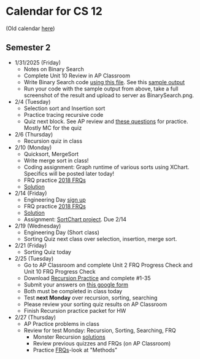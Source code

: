 # Calendar for CS 12

(Old calendar [here](./sem01.md))
## Semester 2

- 1/31/2025 (Friday)
	 -  Notes on Binary Search
	 -  Complete Unit 10 Review in AP Classroom
	 -  Write Binary Search code [using this file](../AP_shared/recursion/BinarySearch.java). See this [sample output](../AP_shared/recursion/BinarySearch-output.txt)
	 -  Run your code with the sample output from above, take a full screenshot of the result and upload to server as BinarySearch.png.
- 2/4 (Tuesday)
  - Selection sort and Insertion sort
  - Practice tracing recursive code
  - Quiz next block. See AP review and [these questions](https://www.varsitytutors.com/ap_computer_science_a-help/recursion) for practice. Mostly MC for the quiz
- 2/6 (Thursday)
	- Recursion quiz in class
- 2/10 (Monday)
	- Quicksort, MergeSort
	- Write merge sort in class!
	- Coding assignment: Graph runtime of various sorts using XChart. Specifics will be posted later today!
	- FRQ practice [2018 FRQs](../AP_shared/FRQs/ap18-frq-computer-science-a.pdf)
	- [Solution](../AP_shared/FRQs/ap18-sg-comp-sci-a.pdf)
- 2/14 (Friday)
  - Engineering Day [sign up](https://forms.gle/2WSue83rFaWV3ew29)
  - FRQ practice [2018 FRQs](../AP_shared/FRQs/ap18-frq-computer-science-a.pdf)
  - [Solution](../AP_shared/FRQs/ap18-sg-comp-sci-a.pdf)
  - Assignment: [SortChart project](../AP_shared/Sorting.md). Due 2/14
- 2/19 (Wednesday)
	- Engineering Day (Short class)
	- Sorting Quiz next class over selection, insertion, merge sort.
- 2/21 (Friday)
  - Sorting Quiz today
- 2/25 (Tuesday)
	- Go to AP Classroom and complete Unit 2 FRQ Progress Check and Unit 10 FRQ Progress Check
	- Download [Recursion Practice](../AP_shared/monster-recursion.pdf) and complete #1-35
	- Submit your answers on [this google form](https://forms.gle/DP6NJgkxMeswcP2u5)
	- Both must be completed in class today
	- Test **next Monday** over recursion, sorting, searching
	- Please review your sorting quiz results on AP Classroom
	- Finish Recursion practice packet for HW
- 2/27 (Thursday)
  - AP Practice problems in class
  - Review for test Monday: Recursion, Sorting, Searching, FRQ
	- Monster Recursion [solutions](../AP_shared/monster-recursion-solutions.pdf)
	- Review previous quizzes and FRQs (on AP Classroom)
	- Practice [FRQs](https://codehs.com/library/apcsa_frq_center)-look at "Methods"